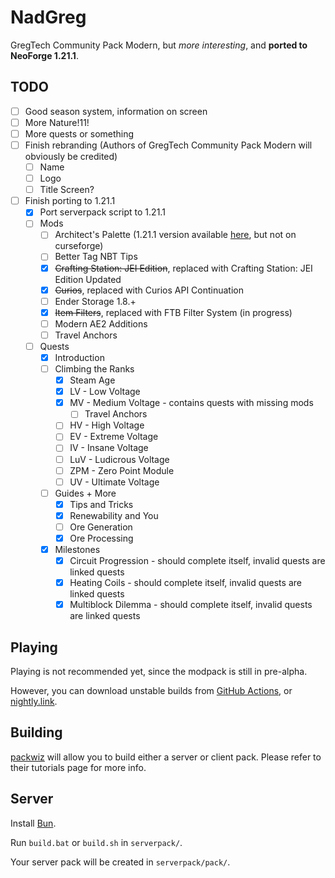 # NadGreg

GregTech Community Pack Modern, but *more interesting*, and **ported to NeoForge 1.21.1**.

## TODO

- [ ] Good season system, information on screen
- [ ] More Nature!11!
- [ ] More quests or something
- [ ] Finish rebranding (Authors of GregTech Community Pack Modern will obviously be credited)
    - [ ] Name
    - [ ] Logo
    - [ ] Title Screen?
- [ ] Finish porting to 1.21.1
    - [x] Port serverpack script to 1.21.1
    - [ ] Mods
        - [ ] Architect's Palette (1.21.1 version available [here](https://github.com/theendercore/Architects-Palette), but not on curseforge)
        - [ ] Better Tag NBT Tips
        - [x] ~~Crafting Station: JEI Edition~~, replaced with Crafting Station: JEI Edition Updated
        - [x] ~~Curios~~, replaced with Curios API Continuation
        - [ ] Ender Storage 1.8.+
        - [x] ~~Item Filters~~, replaced with FTB Filter System (in progress)
        - [ ] Modern AE2 Additions
        - [ ] Travel Anchors
    - [ ] Quests
        - [x] Introduction
        - [ ] Climbing the Ranks
            - [x] Steam Age
            - [x] LV - Low Voltage
            - [x] MV - Medium Voltage - contains quests with missing mods
                - [ ] Travel Anchors
            - [ ] HV - High Voltage
            - [ ] EV - Extreme Voltage
            - [ ] IV - Insane Voltage
            - [ ] LuV - Ludicrous Voltage
            - [ ] ZPM - Zero Point Module
            - [ ] UV - Ultimate Voltage
        - [ ] Guides + More
            - [x] Tips and Tricks
            - [x] Renewability and You
            - [ ] Ore Generation
            - [x] Ore Processing
        - [x] Milestones
             - [x] Circuit Progression - should complete itself, invalid quests are linked quests
             - [x] Heating Coils - should complete itself, invalid quests are linked quests
             - [x] Multiblock Dilemma - should complete itself, invalid quests are linked quests

## Playing

Playing is not recommended yet, since the modpack is still in pre-alpha.

However, you can download unstable builds from [GitHub Actions](https://github.com/Nadwey/GregTech-Modern-Community-Pack/actions/workflows/build.yml), or [nightly.link](https://nightly.link/Nadwey/GregTech-Modern-Community-Pack/workflows/build/main?preview).

## Building

[packwiz](https://packwiz.infra.link/) will allow you to build either a server or client pack.
Please refer to their tutorials page for more info.

## Server

Install [Bun](https://bun.sh/).

Run `build.bat` or `build.sh` in `serverpack/`.

Your server pack will be created in `serverpack/pack/`.
